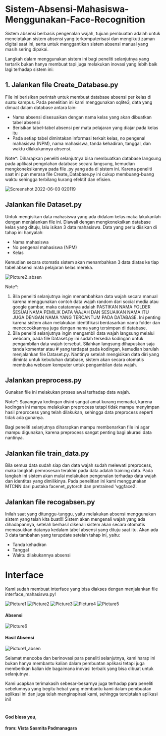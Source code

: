 # Sistem-Absensi-Mahasiswa-Menggunakan-Face-Recognition
Sistem absensi berbasis pengenalan wajah, tujuan pembuatan adalah untuk menciptakan sistem absensi yang terkomputerisasi dan mengikuti zaman digital saat ini, serta untuk menggantikan sistem absensi manual yang masih sering dipakai.

Langkah dalam menggunakan sistem ini bagi peneliti selanjutnya yang tertarik bukan hanya membuat tapi juga melakukan inovasi yang lebih baik lagi terhadap sistem ini:

## 1. Jalankan file Create_Database.py

File ini berisikan perintah untuk membuat database absensi per kelas di suatu kampus. Pada penelitian ini kami menggunakan sqlite3, data yang dimuat dalam database antara lain:
- Nama absensi disesuaikan dengan nama kelas yang akan dibuatkan tabel absensi
- Berisikan tabel-tabel absensi per mata pelajaran yang diajar pada kelas itu
- Pada setiap tabel dimintakan informasi terkait kelas, no pengenal mahasiswa (NPM), nama mahasiswa, tanda kehadiran, tanggal, dan waktu dilakukannya absensi.

Note*: Diharapkan peneliti selanjutnya bisa membuatkan database langsung pada aplikasi pengolahan database secara langsung, kemudian mengkoneksikannya pada file .py yang ada di sistem ini. Karena peneliti saat ini pun merasa file Create_Database.py ini cukup membuang-buang waktu sehingga terbilang kurang efektif dan efisien.

![Screenshot 2022-06-03 020119](https://user-images.githubusercontent.com/73339446/171714167-2fd68809-99fe-4f8f-9a23-f9f22a377e6a.png)

## Jalankan file Dataset.py

Untuk mengisikan data mahasiswa yang ada didalam kelas maka lakukanlah dengan menjalankan file ini. Diawali dengan mengkoneksikan database kelas yang dituju, lalu isikan 3 data mahasiswa. Data yang perlu diisikan di tahap ini hanyalah:
- Nama mahasiswa
- No pengenal mahasiswa (NPM)
- Kelas

Kemudian secara otomatis sistem akan menambahkan 3 data diatas ke tiap tabel absensi mata pelajaran kelas mereka.

![Picture2_absen](https://user-images.githubusercontent.com/73339446/171724820-55e90330-a8b5-475d-b971-0df0fc0602a9.png)

Note*:
1. Bila peneliti selanjutnya ingin menambahkan data wajah secara manual karena menggunakan contoh data wajah random dari social media atau google gambar, maka catatannya adalah PASTIKAN NAMA FOLDER SESUAI NAMA PEMILIK DATA WAJAH DAN SESUAIKAN NAMA ITU JUGA DENGAN NAMA YANG TERCANTUM PADA DATABASE. Ini penting karena sistem akan melakukan identifikasi berdasarkan nama folder dan mencocokkannya juga dengan nama yang tersimpan di database.
2. Bila peneliti selanjutnya ingin mengambil data wajah langsung melalui webcam, pada file Dataset.py ini sudah tersedia kodingan untuk pengambilan data wajah tersebut. Silahkan langsung dihapuskan saja tanda komentar atau # yang terdapat pada kodingan, kemudian barulah menjalankan file Dataset.py. Nantinya setelah mengisikan data diri yang diminta untuk kebutuhan database, sistem akan secara otomatis membuka webcam komputer untuk pengambilan data wajah.

## Jalankan preprocess.py

Gunakan file ini melakukan proses awal terhadap data wajah.

Note*: Sayangnya kodingan disini sangat amat kurang memadai, karena kodingan ini mampu melakukan preprocess tetapi tidak mampu menyimpan hasil preprocess yang telah dilakukan, sehingga data preprocess seperti tidak ada gunanya.

Bagi peneliti selanjutnya diharapkan mampu membenarkan file ini agar mampu digunakan, karena preprocess sangat penting bagi akurasi data nantinya.

## Jalankan file train_data.py

Bila semua data sudah siap dan data wajah sudah melewati preprocess, maka langkah pemrosesan terakhir pada data adalah training data. Pada langkah ini sistem akan mulai melakukan pengenalan terhadap data wajah dan identitas yang dimilikinya. Pada penelitian ini kami menggunakan MTCNN dari pustaka facenet_pytorch dan pretrained 'vggface2'.

## Jalankan file recogabsen.py

Inilah saat yang ditunggu-tunggu, yaitu melakukan absensi menggunakan sistem yang telah kita buat!!! Sistem akan mengenali wajah yang ada dihadapannya, setelah berhasil dikenali sistem akan secara otomatis memasukkan datanya kedalam tabel absensi yang dituju saat itu. Akan ada 3 data tambahan yang terupdate setelah tahap ini, yaitu:
- Tanda kehadiran
- Tanggal
- Waktu dilakukannya absensi

# Interface 

Kami sudah membuat interface yang bisa diakses dengan menjalankan file interface_mahasiswa.py!

![Picture1](https://user-images.githubusercontent.com/73339446/171724289-4a7b5c6a-0f72-411a-89f5-9a8bebaa05e5.png)
![Picture2](https://user-images.githubusercontent.com/73339446/171724306-4520dfa5-1723-40fe-8d7a-e749640237d6.png)
![Picture3](https://user-images.githubusercontent.com/73339446/171724315-0231b154-e574-4481-a168-ecee2a0b0673.png)
![Picture4](https://user-images.githubusercontent.com/73339446/171724329-8484846c-d407-4ea6-9cbb-947f2edf5d98.png)
![Picture5](https://user-images.githubusercontent.com/73339446/171724337-c3c3fd11-10c6-44cb-848b-a010fe32043a.png)

#### Absensi
![Picture6](https://user-images.githubusercontent.com/73339446/171724349-3ead873c-b827-4d24-afab-b2ff6ad217c2.png)

#### Hasil Absensi
![Picture1_absen](https://user-images.githubusercontent.com/73339446/171724687-d6d6de98-761b-4343-b0d4-262dcb90f825.png)


Selamat mencoba dan berinovasi para peneliti selanjutnya, kami harap ini bukan hanya membantu kalian dalam pembuatan aplikasi tetapi juga memberikan kalian ide bagaimana inovasi terbaik yang bisa dibuat untuk selanjutnya.

Kami ucapkan terimakasih sebesar-besarnya juga terhadap para peneliti sebelumnya yang begitu hebat yang membantu kami dalam pembuatan aplikasi ini dan juga telah menginspirasi kami, sehingga terciptalah aplikasi ini!

#
#### God bless you,


#### from: Vista Sasmita Padmanagara
